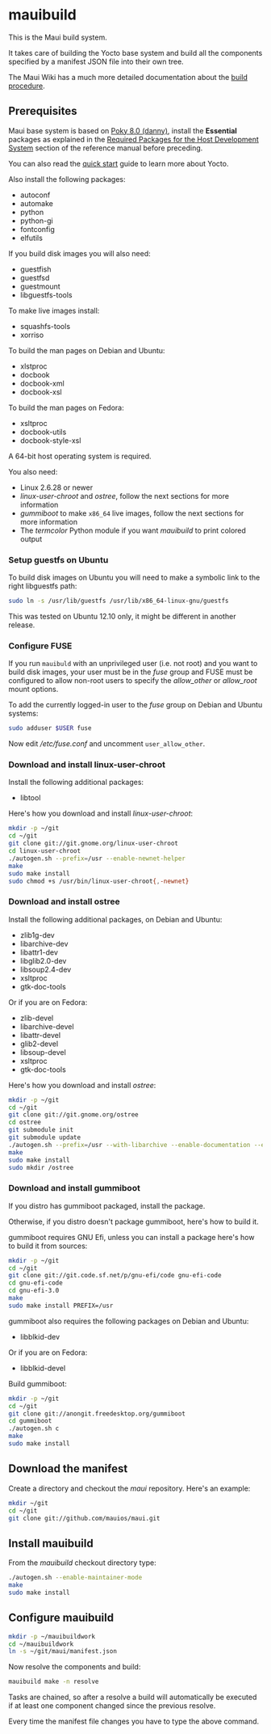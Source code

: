 mauibuild
=========

This is the Maui build system.

It takes care of building the Yocto base system and build all the
components specified by a manifest JSON file into their own tree.

The Maui Wiki has a much more detailed documentation about the [build procedure](http://wiki.maui-project.org/System/Build).

## Prerequisites

Maui base system is based on [Poky 8.0 (danny)](https://www.yoctoproject.org/download/yocto-project-13-poky-80),
install the **Essential** packages as explained in the [Required Packages for the Host Development System](http://www.yoctoproject.org/docs/1.3/poky-ref-manual/poky-ref-manual.html#required-packages-for-the-host-development-system) section of the reference manual before preceding.

You can also read the [quick start](https://www.yoctoproject.org/docs/current/yocto-project-qs/yocto-project-qs.html) guide to learn more about Yocto.

Also install the following packages:

 * autoconf
 * automake
 * python
 * python-gi
 * fontconfig
 * elfutils

If you build disk images you will also need:

 * guestfish
 * guestfsd
 * guestmount
 * libguestfs-tools

To make live images install:

 * squashfs-tools
 * xorriso

To build the man pages on Debian and Ubuntu:

 * xlstproc
 * docbook
 * docbook-xml
 * docbook-xsl

To build the man pages on Fedora:

 * xsltproc
 * docbook-utils
 * docbook-style-xsl

A 64-bit host operating system is required.

You also need:

 * Linux 2.6.28 or newer
 * *linux-user-chroot* and *ostree*, follow the next sections for more information
 * *gummiboot* to make `x86_64` live images, follow the next sections for more information
 * The *termcolor* Python module if you want *mauibuild* to print colored output

### Setup guestfs on Ubuntu

To build disk images on Ubuntu you will need to make a symbolic link to the right libguestfs path:

```sh
sudo ln -s /usr/lib/guestfs /usr/lib/x86_64-linux-gnu/guestfs
```

This was tested on Ubuntu 12.10 only, it might be different in another release.

### Configure FUSE

If you run `mauibuld` with an unprivileged user (i.e. not root) and you want to build disk images,
your user must be in the *fuse* group and FUSE must be configured to allow non-root users to
specify the *allow_other* or *allow_root* mount options.

To add the currently logged-in user to the *fuse* group on Debian and Ubuntu systems:

```sh
sudo adduser $USER fuse
```

Now edit */etc/fuse.conf* and uncomment `user_allow_other`.

### Download and install linux-user-chroot

Install the following additional packages:

 * libtool

Here's how you download and install *linux-user-chroot*:

```sh
mkdir -p ~/git
cd ~/git
git clone git://git.gnome.org/linux-user-chroot
cd linux-user-chroot
./autogen.sh --prefix=/usr --enable-newnet-helper
make
sudo make install
sudo chmod +s /usr/bin/linux-user-chroot{,-newnet}
```

### Download and install ostree

Install the following additional packages, on Debian and Ubuntu:

 * zlib1g-dev
 * libarchive-dev
 * libattr1-dev
 * libglib2.0-dev
 * libsoup2.4-dev
 * xsltproc
 * gtk-doc-tools

Or if you are on Fedora:

 * zlib-devel
 * libarchive-devel
 * libattr-devel
 * glib2-devel
 * libsoup-devel
 * xsltproc
 * gtk-doc-tools

Here's how you download and install *ostree*:

```sh
mkdir -p ~/git
cd ~/git
git clone git://git.gnome.org/ostree
cd ostree
git submodule init
git submodule update
./autogen.sh --prefix=/usr --with-libarchive --enable-documentation --enable-kernel-updates --enable-grub2-hook
make
sudo make install
sudo mkdir /ostree
```

### Download and install gummiboot

If you distro has gummiboot packaged, install the package.

Otherwise, if you distro doesn't package gummiboot, here's how to build it.

gummiboot requires GNU Efi, unless you can install a package here's how to build it from sources:

```sh
mkdir -p ~/git
cd ~/git
git clone git://git.code.sf.net/p/gnu-efi/code gnu-efi-code
cd gnu-efi-code
cd gnu-efi-3.0
make
sudo make install PREFIX=/usr
```

gummiboot also requires the following packages on Debian and Ubuntu:

 * libblkid-dev

Or if you are on Fedora:

 * libblkid-devel

Build gummiboot:

```sh
mkdir -p ~/git
cd ~/git
git clone git://anongit.freedesktop.org/gummiboot
cd gummiboot
./autogen.sh c
make
sudo make install
```

## Download the manifest

Create a directory and checkout the *maui* repository.
Here's an example:

```sh
mkdir ~/git
cd ~/git
git clone git://github.com/mauios/maui.git
```

## Install mauibuild

From the *mauibuild* checkout directory type:

```sh
./autogen.sh --enable-maintainer-mode
make
sudo make install
```

## Configure mauibuild

```sh
mkdir -p ~/mauibuildwork
cd ~/mauibuildwork
ln -s ~/git/maui/manifest.json
```

Now resolve the components and build:

```sh
mauibuild make -n resolve
```

Tasks are chained, so after a resolve a build will automatically be executed
if at least one component changed since the previous resolve.

Every time the manifest file changes you have to type the above command.
